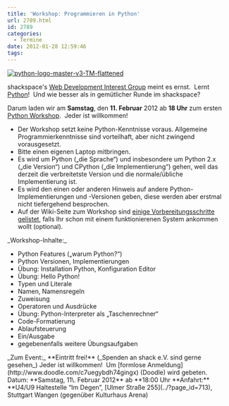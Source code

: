 ```yaml
---
title: 'Workshop: Programmieren in Python'
url: 2789.html
id: 2789
categories:
  - Termine
date: 2012-01-28 12:59:46
tags:
---
```


[![](https://blog.shackspace.de/wp-content/uploads/2012/01/python-logo-master-v3-TM-flattened-300x101.png "python-logo-master-v3-TM-flattened")](https://blog.shackspace.de/wp-content/uploads/2012/01/python-logo-master-v3-TM-flattened.png)

shackspace's [Web Development Interest Group](https://blog.shackspace.de/?p=2547) meint es ernst.  Lernt [Python](http://python.org/)!  Und wie besser als in gemütlicher Runde im shackspace?

Darum laden wir am **Samstag**, den **11\. Februar** 2012 ab **18 Uhr** zum ersten [Python Workshop](https://blog.shackspace.de/wiki/doku.php?id=project:python).  Jeder ist willkommen!
<div>

*   Der Workshop setzt keine Python-Kenntnisse voraus. Allgemeine Programmierkenntnisse sind vorteilhaft, aber nicht zwingend vorausgesetzt.
*   Bitte einen eigenen Laptop mitbringen.
*   Es wird um Python („die Sprache“) und insbesondere um Python 2.x („die Version“) und CPython („die Implementierung“) gehen, weil das derzeit die verbreitetste Version und die normale/übliche Implementierung ist.
*   Es wird den einen oder anderen Hinweis auf andere Python-Implementierungen  und -Versionen geben, diese werden aber erstmal nicht tiefergehend  besprochen.
*   Auf der Wiki-Seite zum Workshop sind [einige Vorbereitungsschritte gelistet](https://blog.shackspace.de/wiki/doku.php?id=project:python), falls Ihr schon mit einem funktionierenen System ankommen wollt (optional).
<!--more-->_Workshop-Inhalte:_
<div>

*   <div>Python Features („warum Python?“)</div>
*   <div>Python Versionen, Implementierungen</div>
*   <div>Übung: Installation Python, Konfiguration Editor</div>
*   <div>Übung: Hello Python!</div>
*   <div>Typen und Literale</div>
*   <div>Namen, Namensregeln</div>
*   <div>Zuweisung</div>
*   <div>Operatoren und Ausdrücke</div>
*   <div>Übung: Python-Interpreter als „Taschenrechner“</div>
*   <div>Code-Formatierung</div>
*   <div>Ablaufsteuerung</div>
*   <div>Ein/Ausgabe</div>
*   gegebenenfalls weitere Übungsaufgaben
</div>
</div>
_Zum Event:_
**Eintritt frei!** (_Spenden an shack e.V. sind gerne gesehen_) Jeder ist willkommen!  Um [formlose Anmeldung](http://www.doodle.com/c7uegybdh74gingx) (Doodle) wird gebeten.
Datum: **Samstag, 11\. Februar 2012** ab **18:00 Uhr
**Anfahrt:** **U4/U9 Haltestelle “Im Degen”, [Ulmer Straße 255](../?page_id=713), Stuttgart Wangen (gegenüber Kulturhaus Arena)